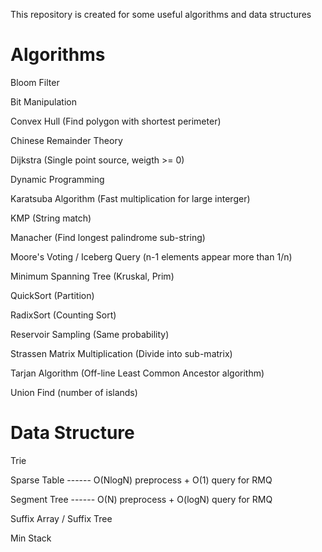 This repository is created for some useful algorithms and data structures

# Algorithms
Bloom Filter

Bit Manipulation

Convex Hull                      (Find polygon with shortest perimeter)

Chinese Remainder Theory

Dijkstra                         (Single point source, weigth >= 0)

Dynamic Programming

Karatsuba Algorithm              (Fast multiplication for large interger)

KMP                              (String match)

Manacher                         (Find longest palindrome sub-string)

Moore's Voting / Iceberg Query   (n-1 elements appear more than 1/n)

Minimum Spanning Tree            (Kruskal, Prim)

QuickSort                        (Partition)

RadixSort                        (Counting Sort)

Reservoir Sampling               (Same probability) 

Strassen Matrix Multiplication   (Divide into sub-matrix)

Tarjan Algorithm                 (Off-line Least Common Ancestor algorithm)

Union Find                       (number of islands)



# Data Structure
Trie

Sparse Table ------ O(NlogN) preprocess  +  O(1) query      for RMQ

Segment Tree ------ O(N)   preprocess  +  O(logN) query     for RMQ

Suffix Array / Suffix Tree

Min Stack

